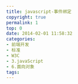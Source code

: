 ```yaml
---
title: javascript-事件绑定
copyright: true
permalink: 1
top: 0
date: 2014-02-01 11:58:32
categories:
- 前端开发
- 标准
- W3C
- 3.javaScript
- 6.面向对象
tags:
---
```

